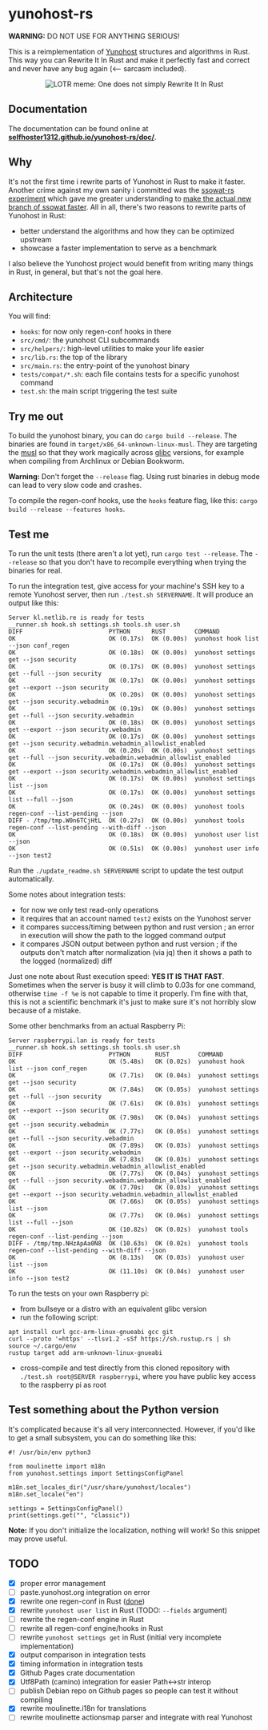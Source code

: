 # yunohost-rs

**WARNING:** DO NOT USE FOR ANYTHING SERIOUS!

This is a reimplementation of [Yunohost](https://yunohost.org/) structures and algorithms in Rust. This way you can Rewrite It In Rust and make it perfectly fast and correct and never have any bug again (<-- sarcasm included).

<p align="center">
<img alt="LOTR meme: One does not simply Rewrite It In Rust" src="https://camo.githubusercontent.com/a5c2198c5e2c4449cf1289c78c1c03ebd85728f7b662c9ee1f142641486d676e/68747470733a2f2f692e696d67666c69702e636f6d2f31706b3162692e6a7067">
</p>

## Documentation

The documentation can be found online at **[selfhoster1312.github.io/yunohost-rs/doc/](https://selfhoster1312.github.io/yunohost-rs/doc/)**.

## Why

It's not the first time i rewrite parts of Yunohost in Rust to make it faster. Another crime against my own sanity i committed was the [ssowat-rs experiment](https://kl.netlib.re/gitea/selfhoster1312/ssowat-rs) which gave me greater understanding to [make the actual new branch of ssowat faster](https://github.com/YunoHost/SSOwat/pull/220). All in all, there's two reasons to rewrite parts of Yunohost in Rust:

- better understand the algorithms and how they can be optimized upstream
- showcase a faster implementation to serve as a benchmark

I also believe the Yunohost project would benefit from writing many things in Rust, in general, but that's not the goal here.

## Architecture

You will find:

- `hooks`: for now only regen-conf hooks in there
- `src/cmd/`: the yunohost CLI subcommands
- `src/helpers/`: high-level utilities to make your life easier
- `src/lib.rs`: the top of the library
- `src/main.rs`: the entry-point of the yunohost binary
- `tests/compat/*.sh`: each file contains tests for a specific yunohost command
- `test.sh`: the main script triggering the test suite

## Try me out

To build the yunohost binary, you can do `cargo build --release`. The binaries are found in `target/x86_64-unknown-linux-musl`. They are targeting the [musl](https://en.wikipedia.org/wiki/Musl) so that they work magically across [glibc](https://en.wikipedia.org/wiki/Glibc) versions, for example when compiling from Archlinux or Debian Bookworm.

**Warning:** Don't forget the `--release` flag. Using rust binaries in debug mode can lead to very slow code and crashes.

To compile the regen-conf hooks, use the `hooks` feature flag, like this: `cargo build --release --features hooks`.

## Test me

To run the unit tests (there aren't a lot yet), run `cargo test --release`. The `--release` so that you don't have to recompile everything when trying the binaries for real.

To run the integration test, give access for your machine's SSH key to a remote Yunohost server, then run `./test.sh SERVERNAME`. It will produce an output like this:

<!-- MAGICAL TEST START -->
```
Server kl.netlib.re is ready for tests
__runner.sh hook.sh settings.sh tools.sh user.sh
DIFF                        PYTHON      RUST        COMMAND
OK                          OK (0.17s)  OK (0.00s)  yunohost hook list --json conf_regen
OK                          OK (0.18s)  OK (0.00s)  yunohost settings get --json security
OK                          OK (0.17s)  OK (0.00s)  yunohost settings get --full --json security
OK                          OK (0.17s)  OK (0.00s)  yunohost settings get --export --json security
OK                          OK (0.20s)  OK (0.00s)  yunohost settings get --json security.webadmin
OK                          OK (0.19s)  OK (0.00s)  yunohost settings get --full --json security.webadmin
OK                          OK (0.18s)  OK (0.00s)  yunohost settings get --export --json security.webadmin
OK                          OK (0.17s)  OK (0.00s)  yunohost settings get --json security.webadmin.webadmin_allowlist_enabled
OK                          OK (0.20s)  OK (0.00s)  yunohost settings get --full --json security.webadmin.webadmin_allowlist_enabled
OK                          OK (0.17s)  OK (0.00s)  yunohost settings get --export --json security.webadmin.webadmin_allowlist_enabled
OK                          OK (0.17s)  OK (0.00s)  yunohost settings list --json
OK                          OK (0.17s)  OK (0.00s)  yunohost settings list --full --json
OK                          OK (0.24s)  OK (0.00s)  yunohost tools regen-conf --list-pending --json
DIFF - /tmp/tmp.W0n6TCjHtL  OK (0.27s)  OK (0.00s)  yunohost tools regen-conf --list-pending --with-diff --json
OK                          OK (0.18s)  OK (0.00s)  yunohost user list --json
OK                          OK (0.51s)  OK (0.00s)  yunohost user info --json test2
```
<!-- MAGICAL TEST END -->

Run the `./update_readme.sh SERVERNAME` script to update the test output automatically.

Some notes about integration tests:

- for now we only test read-only operations
- it requires that an account named `test2` exists on the Yunohost server
- it compares success/timing between python and rust version ; an error in execution will show the path to the logged command output
- it compares JSON output between python and rust version ; if the outputs don't match after normalization (via jq) then it shows a path to the logged (normalized) diff

Just one note about Rust execution speed: **YES IT IS THAT FAST**. Sometimes when the server is busy it will climb to 0.03s for one command, otherwise `time -f %e` is not capable to time it properly. I'm fine with that, this is not a scientific benchmark it's just to make sure it's not horribly slow because of a mistake.

Some other benchmarks from an actual Raspberry Pi:

```
Server raspberrypi.lan is ready for tests
__runner.sh hook.sh settings.sh tools.sh user.sh
DIFF                        PYTHON       RUST        COMMAND
OK                          OK (5.48s)   OK (0.02s)  yunohost hook list --json conf_regen
OK                          OK (7.71s)   OK (0.04s)  yunohost settings get --json security
OK                          OK (7.84s)   OK (0.05s)  yunohost settings get --full --json security
OK                          OK (7.61s)   OK (0.03s)  yunohost settings get --export --json security
OK                          OK (7.98s)   OK (0.04s)  yunohost settings get --json security.webadmin
OK                          OK (7.77s)   OK (0.05s)  yunohost settings get --full --json security.webadmin
OK                          OK (7.89s)   OK (0.03s)  yunohost settings get --export --json security.webadmin
OK                          OK (7.83s)   OK (0.03s)  yunohost settings get --json security.webadmin.webadmin_allowlist_enabled
OK                          OK (7.77s)   OK (0.04s)  yunohost settings get --full --json security.webadmin.webadmin_allowlist_enabled
OK                          OK (7.70s)   OK (0.03s)  yunohost settings get --export --json security.webadmin.webadmin_allowlist_enabled
OK                          OK (7.66s)   OK (0.05s)  yunohost settings list --json
OK                          OK (7.77s)   OK (0.06s)  yunohost settings list --full --json
OK                          OK (10.82s)  OK (0.02s)  yunohost tools regen-conf --list-pending --json
DIFF - /tmp/tmp.NHzApAa0N8  OK (10.63s)  OK (0.02s)  yunohost tools regen-conf --list-pending --with-diff --json
OK                          OK (8.13s)   OK (0.03s)  yunohost user list --json
OK                          OK (11.10s)  OK (0.04s)  yunohost user info --json test2
```

To run the tests on your own Raspberry pi:

- from bullseye or a distro with an equivalent glibc version
- run the following script:
```
apt install curl gcc-arm-linux-gnueabi gcc git
curl --proto '=https' --tlsv1.2 -sSf https://sh.rustup.rs | sh
source ~/.cargo/env
rustup target add arm-unknown-linux-gnueabi
```
- cross-compile and test directly from this cloned repository with `./test.sh root@SERVER raspberrypi`, where you have public key access to the raspberry pi as root

## Test something about the Python version

It's complicated because it's all very interconnected. However, if you'd like to get a small subsystem, you can do something like this:

```
#! /usr/bin/env python3

from moulinette import m18n
from yunohost.settings import SettingsConfigPanel

m18n.set_locales_dir("/usr/share/yunohost/locales")
m18n.set_locale("en")

settings = SettingsConfigPanel()
print(settings.get("", "classic"))
```

**Note:** If you don't initialize the localization, nothing will work! So this snippet may prove useful.

## TODO

- [x] proper error management
- [ ] paste.yunohost.org integration on error
- [x] rewrite one regen-conf in Rust ([done](src/hooks/01-yunohost.rs))
- [x] rewrite `yunohost user list` in Rust (TODO: `--fields` argument)
- [ ] rewrite the regen-conf engine in Rust
- [ ] rewrite all regen-conf engine/hooks in Rust
- [ ] rewrite `yunohost settings get` in Rust (initial very incomplete implementation)
- [x] output comparison in integration tests
- [x] timing information in integration tests
- [x] Github Pages crate documentation
- [x] Utf8Path (camino) integration for easier Path<->str interop
- [ ] publish Debian repo on Github pages so people can test it without compiling
- [x] rewrite moulinette.i18n for translations
- [ ] rewrite moulinette actionsmap parser and integrate with real Yunohost
